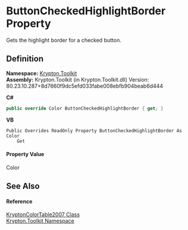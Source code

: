 # ButtonCheckedHighlightBorder Property


Gets the highlight border for a checked button.



## Definition
**Namespace:** <a href="79d2eac2-21f4-54ff-7552-b20c33c30600.md">Krypton.Toolkit</a>  
**Assembly:** Krypton.Toolkit (in Krypton.Toolkit.dll) Version: 80.23.10.287+8d7660f9dc5efd033fabe008ebfb904beab6d444

**C#**
``` C#
public override Color ButtonCheckedHighlightBorder { get; }
```
**VB**
``` VB
Public Overrides ReadOnly Property ButtonCheckedHighlightBorder As Color
	Get
```



#### Property Value
Color

## See Also


#### Reference
<a href="93f9f7f7-ea48-5b7e-9528-fb137b4f4acc.md">KryptonColorTable2007 Class</a>  
<a href="79d2eac2-21f4-54ff-7552-b20c33c30600.md">Krypton.Toolkit Namespace</a>  
